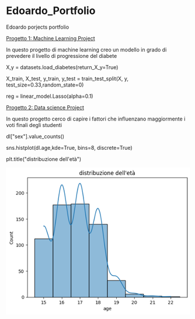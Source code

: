 # Edoardo_Portfolio
Edoardo porjects portfolio

[Progetto 1: Machine Learning Project](https://github.com/EdoardoCasa/machine_learning_pro/blob/main/lav2.ipynb)

In questo progetto di machine learning creo un modello in grado di prevedere il livello di progressione del diabete

X,y = datasets.load_diabetes(return_X_y=True)

X_train, X_test, y_train, y_test = train_test_split(X, y, test_size=0.33,random_state=0)

reg = linear_model.Lasso(alpha=0.1)

[Progetto 2: Data science Project](https://github.com/EdoardoCasa/data_science_progect/blob/main/progf.ipynb)

In questo progetto cerco di capire i fattori che influenzano maggiormente i voti finali degli studenti

dl["sex"].value_counts()

sns.histplot(dl.age,kde=True, bins=8, discrete=True)

plt.title("distribuzione dell'età")

![](https://github.com/EdoardoCasa/Edoardo_Portfolio/blob/main/immagini/images.png)

